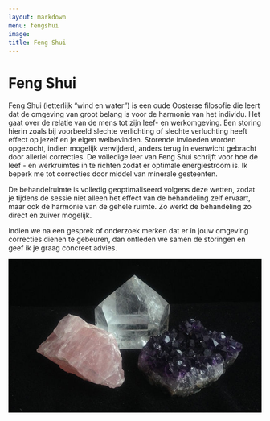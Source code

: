 ```yaml
---
layout: markdown
menu: fengshui
image: 
title: Feng Shui
---
```

# Feng Shui

Feng Shui (letterlijk “wind en water”) is een oude Oosterse filosofie die leert dat de omgeving van groot belang is voor de harmonie van het individu. Het gaat over de relatie van de mens tot zijn leef- en werkomgeving.  Een storing hierin zoals bij voorbeeld slechte verlichting of slechte verluchting heeft effect op jezelf en je eigen welbevinden. Storende invloeden worden opgezocht, indien mogelijk verwijderd, anders terug in evenwicht gebracht door allerlei correcties. De volledige leer van Feng Shui schrijft voor hoe de leef - en werkruimtes in te richten zodat er optimale energiestroom is. Ik beperk me tot correcties door middel van minerale gesteenten.

De behandelruimte is volledig geoptimaliseerd volgens deze wetten, zodat je tijdens de sessie niet alleen het effect van de behandeling zelf ervaart, maar ook de harmonie van de gehele ruimte. Zo werkt de behandeling zo direct en zuiver mogelijk. 
 
Indien we na een gesprek of onderzoek merken dat er in jouw omgeving correcties dienen te gebeuren, dan ontleden we samen de storingen en geef ik je graag concreet advies.

![feng shui](images/stenen.jpg)
